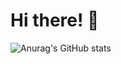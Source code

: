 # Hi there! 👾

![Anurag's GitHub stats](https://github-readme-stats.vercel.app/api?username=cosmopolitan72&show_icons=true&theme=tokyonight)




